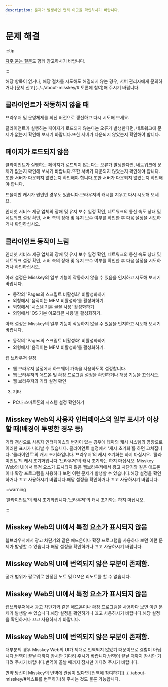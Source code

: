 ```yaml
---
description: 문제가 발생하면 먼저 이곳을 확인하시기 바랍니다.
---
```


# 문제 해결

:::tip

[자주 묻는 질문](./faq.md)도 함께 참고하시기 바랍니다.

:::

해당 항목이 없거나, 해당 절차를 시도해도 해결되지 않는 경우, 서버 관리자에게 문의하거나 [문제 신고](../../about-misskey/# 토론에 참여)해 주시기 바랍니다.

## 클라이언트가 작동하지 않을 때

브라우저 및 운영체제를 최신 버전으로 갱신하고 다시 시도해 보세요.

클라이언트가 실행하는 페이지가 로드되지 않는다는 오류가 발생한다면, 네트워크에 문제가 없는지 확인해 보시기 바랍니다.또한 서버가 다운되지 않았는지 확인해야 합니다.

## 페이지가 로드되지 않음

클라이언트가 실행하는 페이지가 로드되지 않는다는 오류가 발생한다면, 네트워크에 문제가 없는지 확인해 보시기 바랍니다.또한 서버가 다운되지 않았는지 확인해야 합니다.또한 서버가 다운되지 않았는지 확인해야 합니다.또한 서버가 다운되지 않았는지 확인해야 합니다.

드물지만 캐시가 원인인 경우도 있습니다.브라우저의 캐시를 지우고 다시 시도해 보세요.

인터넷 서비스 제공 업체의 장애 및 유지 보수 일정 확인, 네트워크의 통신 속도 상태 및 네트워크 설정 확인, 서버 측의 장애 및 유지 보수 여부를 확인한 후 다음 설정을 시도하거나 확인하십시오.

## 클라이언트 동작이 느림

인터넷 서비스 제공 업체의 장애 및 유지 보수 일정 확인, 네트워크의 통신 속도 상태 및 네트워크 설정 확인, 서버 측의 장애 및 유지 보수 여부를 확인한 후 다음 설정을 시도하거나 확인하십시오.

아래 설정은 Misskey의 일부 기능이 작동하지 않을 수 있음을 인지하고 시도해 보시기 바랍니다.

- 동작의 'Pages의 스크립트 비활성화' 비활성화하기
- 외형에서 '움직이는 MFM 비활성화'를 활성화하기.
- 외형에서 '시스템 기본 글꼴 사용' 활성화하기
- 외형에서 'OS 기본 이모티콘 사용'을 활성화하기.

아래 설정은 Misskey의 일부 기능이 작동하지 않을 수 있음을 인지하고 시도해 보시기 바랍니다.

- 동작의 'Pages의 스크립트 비활성화' 비활성화하기
- 외형에서 '움직이는 MFM 비활성화'를 활성화하기.

웹 브라우저 설정

- 웹 브라우저 설정에서 하드웨어 가속을 사용하도록 설정합니다.
- 웹 브라우저의 애드온 및 확장 프로그램 설정을 확인하거나 해당 기능을 끄십시오.
- 웹 브라우저의 기타 설정 확인

3. 기타

- PC나 스마트폰의 시스템 설정 확인하기

## Misskey Web의 사용자 인터페이스의 일부 표시가 이상할 때(배경이 투명한 경우 등)

기타 갱신으로 사용자 인터페이스의 변경이 있는 경우에 테마의 캐시 시스템의 영향으로 이러한 표시가 나타날 수 있습니다. 클라이언트 설정에서 ‘캐시 초기화’를 하면 고쳐집니다. ‘클라이언트’의 캐시 초기화입니다.‘브라우저’의 캐시 초기화는 하지 마십시오. ‘클라이언트’의 캐시 초기화입니다.‘브라우저’의 캐시 초기화는 하지 마십시오. Misskey Web의 UI에서 특정 요소가 표시되지 않음 웹브라우저에서 광고 차단기와 같은 애드온이나 확장 프로그램을 사용하다 보면 이런 문제가 발생할 수 있습니다.해당 설정을 확인하거나 끄고 사용하시기 바랍니다.해당 설정을 확인하거나 끄고 사용하시기 바랍니다.

:::warning

‘클라이언트’의 캐시 초기화입니다.‘브라우저’의 캐시 초기화는 하지 마십시오.

:::

## Misskey Web의 UI에서 특정 요소가 표시되지 않음

웹브라우저에서 광고 차단기와 같은 애드온이나 확장 프로그램을 사용하다 보면 이런 문제가 발생할 수 있습니다.해당 설정을 확인하거나 끄고 사용하시기 바랍니다.

## Misskey Web의 UI에 번역되지 않은 부분이 존재함.

공개 범위가 팔로워로 한정된 노트 및 DM은 리노트를 할 수 없습니다.

## Misskey Web의 UI에서 특정 요소가 표시되지 않음

웹브라우저에서 광고 차단기와 같은 애드온이나 확장 프로그램을 사용하다 보면 이런 문제가 발생할 수 있습니다.해당 설정을 확인하거나 끄고 사용하시기 바랍니다.해당 설정을 확인하거나 끄고 사용하시기 바랍니다.

## Misskey Web의 UI에 번역되지 않은 부분이 존재함.

대부분의 경우 Misskey Web의 UI가 제대로 번역되지 않았기 때문이므로 결함이 아닙니다.번역이 끝날 때까지 잠시만 기다려 주시기 바랍니다.번역이 끝날 때까지 잠시만 기다려 주시기 바랍니다.번역이 끝날 때까지 잠시만 기다려 주시기 바랍니다.

만약 당신이 Misskey의 번역에 관심이 있다면 [번역에 참여하기](../../about-misskey/#텍스트를 번역하기)해 주시는 것도 물론 가능합니다.
